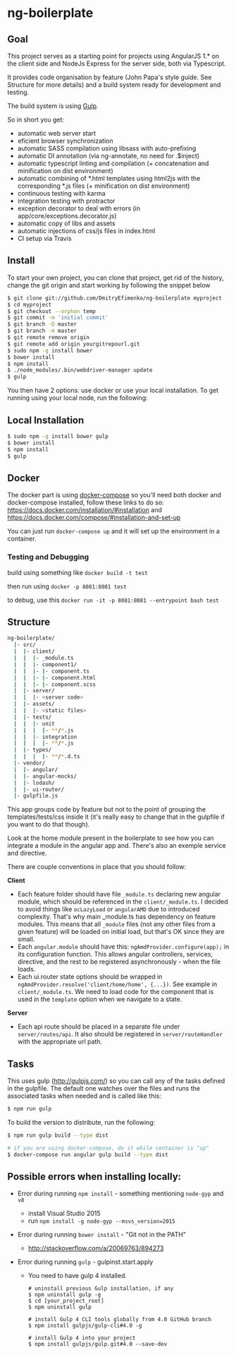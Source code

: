 # ng-boilerplate

## Goal
This project serves as a starting point for projects using AngularJS 1.* on the client side and NodeJs Express for the server side, both via Typescript.

It provides code organisation by feature (John Papa's style guide. See Structure for more details) and a build system ready for development and testing.

The build system is using [Gulp](http://gulpjs.com/).

So in short you get:

- automatic web server start
- eficient browser synchronization 
- automatic SASS compilation using libsass  with auto-prefixing
- automatic DI annotation (via ng-annotate, no need for .$inject)
- automatic typescript linting and compilation (+ concatenation and minification on dist environment)
- automatic combining of *.html templates using html2js with the corresponding *.js files (+ minification on dist environment)
- continuous testing with karma
- integration testing with protractor
- exception decorator to deal with errors (in app/core/exceptions.decorator.js)
- automatic copy of libs and assets
- automatic injections of css/js files in index.html
- CI setup via Travis


## Install
To start your own project, you can clone that project, get rid of the history, change the git origin and start working by following the snippet below
```bash
$ git clone git://github.com/DmitryEfimenko/ng-boilerplate myproject
$ cd myproject
$ git checkout --orphan temp
$ git commit -m 'initial commit'
$ git branch -D master
$ git branch -m master
$ git remote remove origin
$ git remote add origin yourgitrepourl.git
$ sudo npm -g install bower
$ bower install
$ npm install
$ ./node_modules/.bin/webdriver-manager update
$ gulp
```
You then have 2 options: use docker or use your local installation.
To get running using your local node, run the following:

## Local Installation
```bash
$ sudo npm -g install bower gulp
$ bower install
$ npm install
$ gulp
```

## Docker

The docker part is using [docker-compose](https://docs.docker.com/compose/) so you'll need both docker and docker-compose installed, follow these links to do so: https://docs.docker.com/installation/#installation and https://docs.docker.com/compose/#installation-and-set-up

You can just run `docker-compose up` and it will set up the environment in a container.

### Testing and Debugging
 
build using something like `docker build -t test`

then run using `docker -p 8081:8081 test`

to debug, use this `docker run -it -p 8081:8081 --entrypoint bash test`

## Structure

```bash
ng-boilerplate/
  |- src/
  |  |- client/
  |  |  |- _module.ts
  |  |  |- component1/
  |  |  |- |- component.ts
  |  |  |- |- component.html
  |  |  |- |- component.scss
  |  |- server/
  |  |  |- <server code>
  |  |- assets/
  |  |  |- <static files>
  |  |- tests/
  |  |  |- unit
  |  |  |  |- **/*.js
  |  |  |- integration
  |  |  |  |- **/*.js
  |  |- types/
  |  |  |  |- **/*.d.ts
  |- vendor/
  |  |- angular/
  |  |- angular-mocks/
  |  |- lodash/
  |  |- ui-router/
  |- gulpfile.js
```


This app groups code by feature but not to the point of grouping the templates/tests/css inside it (it's really easy to change that in the gulpfile if you want to do that though).


Look at the home module present in the boilerplate to see how you can integrate a module in the angular app and.
There's also an exemple service and directive.

There are couple conventions in place that you should follow:

**Client**
* Each feature folder should have file `_module.ts` declaring new angular module, which should be referenced in the `client/_module.ts`.
        I decided to avoid things like `ocLazyLoad` or `angularAMD` due to introduced complexity. That's why main _module.ts has dependency on feature modules. This means that all `_module` files (not any other files from a given feature) will be loaded on initial load, but that's OK since they are small. 
* Each `angular.module` should have this: `ngAmdProvider.configure(app);` in its configuration function.
        This allows angular controllers, services, directive, and the rest to be registered asynchronously - when the file loads.
* Each ui.router state options should be wrapped in `ngAmdProvider.resolve('client/home/home', {...})`. See example in `client/_module.ts`.
        We need to load code for the component that is used in the `template` option when we navigate to a state.

**Server**
* Each api route should be placed in a separate file under `server/routes/api`. It also should be registered in `server/routeHandler` with the appropriate url path. 

## Tasks
This uses gulp (http://gulpjs.com/) so you can call any of the tasks defined in the gulpfile.
The default one watches over the files and runs the associated tasks when needed and is called like this:
```bash
$ npm run gulp
```

To build the version to distribute, run the following:
```bash
$ npm run gulp build --type dist

# if you are using docker-compose, do it while container is "up"
$ docker-compose run angular gulp build --type dist
```

## Possible errors when installing locally:

* Error during running `npm install` - something mentioning `node-gyp` and `v8`
  * install Visual Studio 2015
  * run `npm install -g node-gyp --msvs_version=2015`

* Error during running `bower install` - "Git not in the PATH"
  * http://stackoverflow.com/a/20069763/894273



* Error during running `gulp` - gulpinst.start.apply
  * You need to have gulp 4 installed.
    ```
    # uninstall previous Gulp installation, if any
    $ npm uninstall gulp -g
    $ cd [your_project_root]
    $ npm uninstall gulp
    
    # install Gulp 4 CLI tools globally from 4.0 GitHub branch
    $ npm install gulpjs/gulp-cli#4.0 -g
    
    # install Gulp 4 into your project
    $ npm install gulpjs/gulp.git#4.0 --save-dev
    ```
